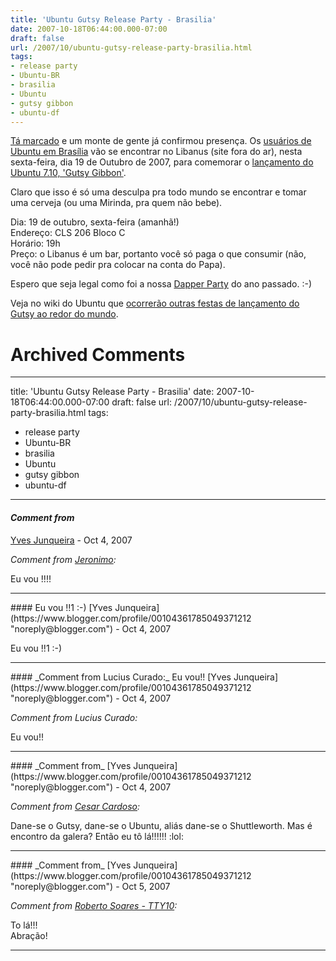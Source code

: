 ```yaml
---
title: 'Ubuntu Gutsy Release Party - Brasilia'
date: 2007-10-18T06:44:00.000-07:00
draft: false
url: /2007/10/ubuntu-gutsy-release-party-brasilia.html
tags: 
- release party
- Ubuntu-BR
- brasilia
- Ubuntu
- gutsy gibbon
- ubuntu-df
---
```


[Tá marcado](http://listas.ubuntubrasil.org/pipermail/ubuntu-df/2007-October/000241.html) e um monte de gente já confirmou presença. Os [usuários de Ubuntu em Brasília](http://cetico.org/tech/2007/10/ubuntu-gutsy-release-party-brasilia.html) vão se encontrar no Libanus (site fora do ar), nesta sexta-feira, dia 19 de Outubro de 2007, para comemorar o [lançamento do Ubuntu 7.10, 'Gutsy Gibbon'](http://zumo.com.br/2007/10/18/review-ubuntu-linux-710-gutsy-gibbon/).  
  
Claro que isso é só uma desculpa pra todo mundo se encontrar e tomar uma cerveja (ou uma Mirinda, pra quem não bebe).  
  
Dia: 19 de outubro, sexta-feira (amanhã!)  
Endereço: CLS 206 Bloco C  
Horário: 19h  
Preço: o Libanus é um bar, portanto você só paga o que consumir (não, você não pode pedir pra colocar na conta do Papa).  
  
Espero que seja legal como foi a nossa [Dapper Party](http://cetico.org/tech/2006/06/uhu-fotos-da-dapper-party-em-brasilia.html) do ano passado. :-)  
  
Veja no wiki do Ubuntu que [ocorrerão outras festas de lançamento do Gutsy ao redor do mundo](https://wiki.ubuntu.com/GutsyReleaseParties).
# Archived Comments
---
title: 'Ubuntu Gutsy Release Party - Brasilia'
date: 2007-10-18T06:44:00.000-07:00
draft: false
url: /2007/10/ubuntu-gutsy-release-party-brasilia.html
tags: 
- release party
- Ubuntu-BR
- brasilia
- Ubuntu
- gutsy gibbon
- ubuntu-df
---

#### _Comment from_
[Yves Junqueira](https://www.blogger.com/profile/00104361785049371212 "noreply@blogger.com") - <time datetime="2007-10-18T07:17:00.000-07:00">Oct 4, 2007</time>

_Comment from [Jeronimo](http://www.blogdoje.com.br):_  
  
Eu vou !!!!
<hr />
#### Eu vou !!1 :-)
[Yves Junqueira](https://www.blogger.com/profile/00104361785049371212 "noreply@blogger.com") - <time datetime="2007-10-18T07:21:00.000-07:00">Oct 4, 2007</time>

Eu vou !!1 :-)
<hr />
#### _Comment from Lucius Curado:_ Eu vou!!
[Yves Junqueira](https://www.blogger.com/profile/00104361785049371212 "noreply@blogger.com") - <time datetime="2007-10-18T07:43:00.000-07:00">Oct 4, 2007</time>

_Comment from Lucius Curado:_  
  
Eu vou!!
<hr />
#### _Comment from_
[Yves Junqueira](https://www.blogger.com/profile/00104361785049371212 "noreply@blogger.com") - <time datetime="2007-10-18T08:45:00.000-07:00">Oct 4, 2007</time>

_Comment from [Cesar Cardoso](http://fudeblog.zyakannazio.eti.br):_  
  
Dane-se o Gutsy, dane-se o Ubuntu, aliás dane-se o Shuttleworth. Mas é encontro da galera? Então eu tô lá!!!!!! :lol:
<hr />
#### _Comment from_
[Yves Junqueira](https://www.blogger.com/profile/00104361785049371212 "noreply@blogger.com") - <time datetime="2007-10-19T06:17:00.000-07:00">Oct 5, 2007</time>

_Comment from [Roberto Soares - TTY10](http://rcsoares.blogspot.com):_  
  
To lá!!!  
Abração!
<hr />
